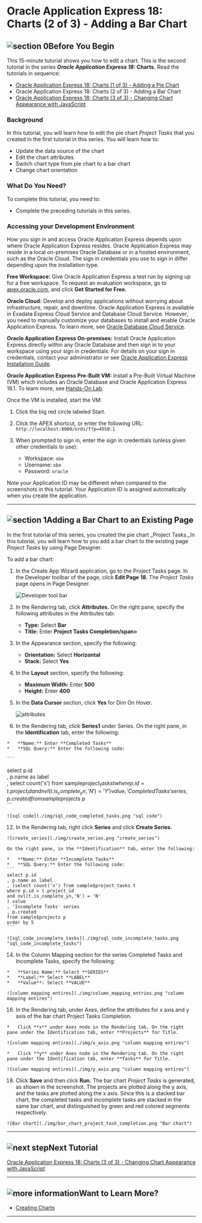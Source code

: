 # Oracle Application Express 18: Charts (2 of 3) - Adding a Bar Chart
## ![section 0](./img/32_begin.png)Before You Begin

This 15-minute tutorial shows you how to edit a chart. This is the second tutorial in the series ___Oracle Application Express 18:_ Charts.__ Read the tutorials in sequence:

*   [Oracle Application Express 18: Charts (1 of 3) - Adding a Pie Chart](?piechart1)
*   Oracle Application Express 18: Charts (2 of 3) - Adding a Bar Chart
*   [Oracle Application Express 18: Charts (3 of 3) - Changing Chart Appearance with JavaScript](?piechart3)

### Background

In this tutorial, you will learn how to edit the pie chart _Project Tasks_ that you created in the first tutorial in this series. You will learn how to:

*   Update the data source of the chart
*   Edit the chart attributes
*   Switch chart type from pie chart to a bar chart
*   Change chart orientation

### What Do You Need?

To complete this tutorial, you need to:

*   Complete the preceding tutorials in this series.

### Accessing your Development Environment

How you sign in and access Oracle Application Express depends upon where Oracle Application Express resides. Oracle Application Express may reside in a local on-premises Oracle Database or in a hosted environment, such as the Oracle Cloud. The sign in credentials you use to sign in differ depending upon the installation type.

**Free Workspace:** Give Oracle Application Express a test run by signing up for a free workspace. To request an evaluation workspace, go to [apex.oracle.com](https://apex.oracle.com/en/), and click **Get Started for Free.**

**Oracle Cloud:** Develop and deploy applications without worrying about infrastructure, repair, and downtime. Oracle Application Express is available in Exadata Express Cloud Service and Database Cloud Service. However, you need to manually customize your databases to install and enable Oracle Application Express. To learn more, see [Oracle Database Cloud Service](https://cloud.oracle.com/database).

**Oracle Application Express On-premises:** Install Oracle Application Express directly within any Oracle Database and then sign in to your workspace using your sign in credentials. For details on your sign in credentials, contact your administrator or see [Oracle Application Express Installation Guide](http://www.oracle.com/pls/topic/lookup?ctx=E89503-01&id=HTMIG363).

**Oracle Application Express Pre-Built VM:** Install a Pre-Built Virtual Machine (VM) which includes an Oracle Database and Oracle Application Express 18.1\. To learn more, see [Hands-On Lab](http://www.oracle.com/technetwork/developer-tools/apex/learnmore/apex-hols-2578401.html).  

Once the VM is installed, start the VM:

1. Click the big red circle labeled Start.

2. Click the APEX shortcut, or enter the following URL: `http://localhost:8080/ords/f?p=4550:1`

3. When prompted to sign in, enter the sign in credentials (unless given other credentials to use):

    *   Workspace: `obe`
    *   Username: `obe`
    *   Password: `oracle`

Note your Application ID may be different when compared to the screenshots in this tutorial. Your Application ID is assigned automatically when you create the application.


* * *

## ![section 1](./img/32_1.png)Adding a Bar Chart to an Existing Page

In the first tutorial of this series, you created the pie chart _Project Tasks._In this tutorial, you will learn how to you add a bar chart to the existing page _Project Tasks_ by using Page Designer.

To add a bar chart:

1.  In the Create App Wizard application, go to the Project Tasks page. In the Developer toolbar of the page, click **Edit Page 18.** The _Project Tasks_ page opens in Page Designer.  

    ![Developer tool bar](./img/dev_tool_in_app.png "Developer tool bar")

2.  In the Rendering tab, click **Attributes.** On the right pane, specify the following attributes in the Attributes tab:

    *   **Type:** Select **Bar**
    *   **Title:** Enter **Project Tasks Completion/span>**

4.  In the Appearance section, specify the following:

    *   **Orientation:** Select **Horizontal**
    *   **Stack:** Select **Yes**

6.  In the **Layout** section, specify the following:

    *   **Maximum Width:** Enter **500**
    *   **Height:** Enter **400**

8.  In the **Data Cursor** section, click **Yes** for Dim On Hover. 

    ![attributes](./img/attributes_project_tasks_completion.png "attributes")


10.  In the Rendering tab, click **Series1** under Series. On the right pane, in the **Identification** tab, enter the following:

    *   **Name:** Enter **Completed Tasks**
    *   **SQL Query:** Enter the following code:

    ```
select p.id  
, p.name as label  
, select count('x') from sample$project_tasks t  
where p.id = t.project_id  
and nvl(t.is_complete_yn,'N') = 'Y'   
) value  
, 'Completed Tasks' series  
, p.created  
from sample$projects p  
    ```

    ![sql code](./img/sql_code_completed_tasks.png "sql code")


12.  In the Rendering tab, right click **Series** and click **Create Series.**

    ![create_series](./img/create_series.png "create_series")

    On the right pane, in the **Identification** tab, enter the following:

    *   **Name:** Enter **Incomplete Tasks**
    *   **SQL Query:** Enter the following code:  
    ```
	select p.id  
    , p.name as label  
    , (select count('x') from sample$project_tasks t  
    where p.id = t.project_id  
    and nvl(t.is_complete_yn,'N') = 'N'  
    ) value  
    , 'Incomplete Tasks' series  
    , p.created  
    from sample$projects p  
    order by 5
	```

    ![sql_code_incomplete_tasks](./img/sql_code_incomplete_tasks.png "sql_code_incomplete_tasks")


14.  In the Column Mapping section for the series Completed Tasks and Incomplete Tasks, specify the following:

    *   **Series Name:** Select **SERIES**
    *   **Label:** Select **LABEL**
    *   **Value**: Select **VALUE**

    ![column mapping entires](./img/column_mapping_entries.png "column mapping entires")


16.  In the Rendering tab, under Axes, define the attributes for x axis and y axis of the bar chart Project Tasks Completion.

    *   Click **x** under Axes node in the Rendering tab. On the right pane under the Identification tab, enter **Projects** for Title.

    ![column mapping entires](./img/x_axis.png "column mapping entires")

    *   Click **y** under Axes node in the Rendering tab. On the right pane under the Identification tab, enter **Tasks** for Title.

    ![column mapping entires](./img/y_axis.png "column mapping entires")


18.  Click **Save** and then click **Run.** The bar chart _Project Tasks_ is generated, as shown in the screenshot. The projects are plotted along the y axis, and the tasks are plotted along the x axis. Since this is a stacked bar chart, the completed tasks and incomplete tasks are stacked in the same bar chart, and distinguished by green and red colored segments respectively. 

    ![Bar chart](./img/bar_chart_project_task_completion.png "Bar chart")

* * *

## ![next step](./img/32_next.png)Next Tutorial

[Oracle Application Express 18: Charts (3 of 3) - Changing Chart Appearance with JavaScript](?piechart3)

* * *

## ![more information](./img/32_more.png)Want to Learn More?

*   [Creating Charts](http://www.oracle.com/pls/topic/lookup?ctx=E89503-01&id=HTMDB-GUID-50985225-4C89-489B-B019-E2D91E61428A)

* * *